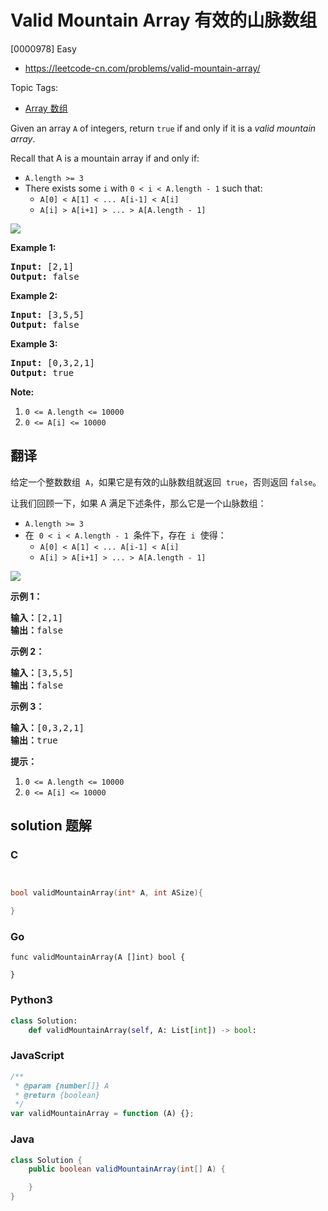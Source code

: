 # Valid Mountain Array 有效的山脉数组

[0000978] Easy

- https://leetcode-cn.com/problems/valid-mountain-array/

Topic Tags:

- [Array 数组](https://leetcode-cn.com/tag/array/)

Given an array `A` of integers, return `true` if and only if it is a _valid mountain array_.

Recall that A is a mountain array if and only if:

- `A.length >= 3`
- There exists some `i` with `0 < i < A.length - 1` such that:
  - `A[0] < A[1] < ... A[i-1] < A[i]`
  - `A[i] > A[i+1] > ... > A[A.length - 1]`

![](https://assets.leetcode.com/uploads/2019/10/20/hint_valid_mountain_array.png)

**Example 1:**

<pre><strong>Input: </strong><span id="example-input-1-1">[2,1]</span>
<strong>Output: </strong><span id="example-output-1">false</span>
</pre>

**Example 2:**

<pre><strong>Input: </strong><span id="example-input-2-1">[3,5,5]</span>
<strong>Output: </strong><span id="example-output-2">false</span>
</pre>

**Example 3:**

<pre><strong>Input: </strong><span id="example-input-3-1">[0,3,2,1]</span>
<strong>Output: </strong><span id="example-output-3">true</span></pre>

**Note:**

1.  `0 <= A.length <= 10000`
2.  `0 <= A[i] <= 10000`

## 翻译

给定一个整数数组  `A`，如果它是有效的山脉数组就返回  `true`，否则返回 `false`。

让我们回顾一下，如果 A 满足下述条件，那么它是一个山脉数组：

- `A.length >= 3`
- 在  `0 < i < A.length - 1`  条件下，存在  `i`  使得：
  - `A[0] < A[1] < ... A[i-1] < A[i]`
  - `A[i] > A[i+1] > ... > A[A.length - 1]`

![](https://assets.leetcode.com/uploads/2019/10/20/hint_valid_mountain_array.png)

**示例 1：**

<pre><strong>输入：</strong>[2,1]
<strong>输出：</strong>false
</pre>

**示例 2：**

<pre><strong>输入：</strong>[3,5,5]
<strong>输出：</strong>false
</pre>

**示例 3：**

<pre><strong>输入：</strong>[0,3,2,1]
<strong>输出：</strong>true</pre>

**提示：**

1.  `0 <= A.length <= 10000`
2.  `0 <= A[i] <= 10000`

## solution 题解

### C

```c


bool validMountainArray(int* A, int ASize){

}


```

### Go

```golang
func validMountainArray(A []int) bool {

}
```

### Python3

```python
class Solution:
    def validMountainArray(self, A: List[int]) -> bool:

```

### JavaScript

```javascript
/**
 * @param {number[]} A
 * @return {boolean}
 */
var validMountainArray = function (A) {};
```

### Java

```java
class Solution {
    public boolean validMountainArray(int[] A) {

    }
}
```
